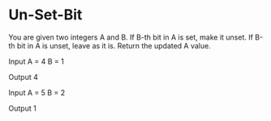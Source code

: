 # Un-Set-Bit
You are given two integers A and B.
If B-th bit in A is set, make it unset.
If B-th bit in A is unset, leave as it is.
Return the updated A value.

Input
A = 4
B = 1

Output
4


Input
A = 5
B = 2

Output
1

